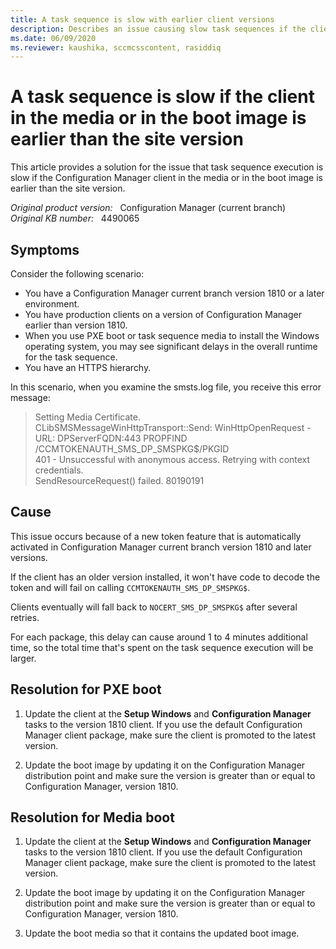 ```yaml
---
title: A task sequence is slow with earlier client versions
description: Describes an issue causing slow task sequences if the client in the media, or in the boot image, is earlier than the site version. Provides a resolution.
ms.date: 06/09/2020
ms.reviewer: kaushika, sccmcsscontent, rasiddiq
---
```

# A task sequence is slow if the client in the media or in the boot image is earlier than the site version

This article provides a solution for the issue that task sequence execution is slow if the Configuration Manager client in the media or in the boot image is earlier than the site version.

_Original product version:_ &nbsp; Configuration Manager (current branch)  
_Original KB number:_ &nbsp; 4490065

## Symptoms

Consider the following scenario:

- You have a Configuration Manager current branch version 1810 or a later environment.
- You have production clients on a version of Configuration Manager earlier than version 1810.
- When you use PXE boot or task sequence media to install the Windows operating system, you may see significant delays in the overall runtime for the task sequence.
- You have an HTTPS hierarchy.

In this scenario, when you examine the smsts.log file, you receive this error message:

> Setting Media Certificate.  
> CLibSMSMessageWinHttpTransport::Send: WinHttpOpenRequest - URL: DPServerFQDN:443 PROPFIND /CCMTOKENAUTH_SMS_DP_SMSPKG$/PKGID  
> 401 - Unsuccessful with anonymous access. Retrying with context credentials.  
> SendResourceRequest() failed. 80190191

## Cause

This issue occurs because of a new token feature that is automatically activated in Configuration Manager current branch version 1810 and later versions.

If the client has an older version installed, it won't have code to decode the token and will fail on calling `CCMTOKENAUTH_SMS_DP_SMSPKG$`.

Clients eventually will fall back to `NOCERT_SMS_DP_SMSPKG$` after several retries.

For each package, this delay can cause around 1 to 4 minutes additional time, so the total time that's spent on the task sequence execution will be larger.

## Resolution for PXE boot

1. Update the client at the **Setup Windows** and **Configuration Manager** tasks to the version 1810 client. If you use the default Configuration Manager client package, make sure the client is promoted to the latest version.

1. Update the boot image by updating it on the Configuration Manager distribution point and make sure the version is greater than or equal to Configuration Manager, version 1810.

## Resolution for Media boot

1. Update the client at the **Setup Windows** and **Configuration Manager** tasks to the version 1810 client. If you use the default Configuration Manager client package, make sure the client is promoted to the latest version.

1. Update the boot image by updating it on the Configuration Manager distribution point and make sure the version is greater than or equal to Configuration Manager, version 1810.

1. Update the boot media so that it contains the updated boot image.
